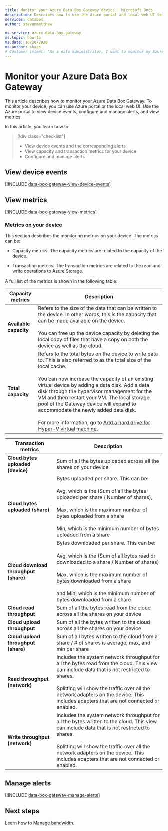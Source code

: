 ```yaml
---
title: Monitor your Azure Data Box Gateway device | Microsoft Docs 
description: Describes how to use the Azure portal and local web UI to monitor your Azure Data Box Gateway.
services: databox
author: stevenmatthew

ms.service: azure-data-box-gateway
ms.topic: how-to
ms.date: 10/20/2020
ms.author: shaas
# Customer intent: "As a data administrator, I want to monitor my Azure Data Box Gateway's performance and metrics, so that I can ensure optimal capacity and transaction management for cloud data operations."
---
```

# Monitor your Azure Data Box Gateway

This article describes how to monitor your Azure Data Box Gateway. To monitor your device, you can use Azure portal or the local web UI. Use the Azure portal to view device events, configure and manage alerts, and view metrics.

In this article, you learn how to:

> [!div class="checklist"]
>
> * View device events and the corresponding alerts
> * View capacity and transaction metrics for your device
> * Configure and manage alerts

## View device events

[!INCLUDE [data-box-gateway-view-device-events](../../includes/data-box-gateway-view-device-events.md)]

## View metrics

[!INCLUDE [data-box-gateway-view-metrics](../../includes/data-box-gateway-view-metrics.md)]

### Metrics on your device

This section describes the monitoring metrics on your device. The metrics can be:

* Capacity metrics. The capacity metrics are related to the capacity of the device.

* Transaction metrics. The transaction metrics are related to the read and write operations to Azure Storage.

A full list of the metrics is shown in the following table:

|Capacity metrics                     |Description  |
|-------------------------------------|-------------|
|**Available capacity**               | Refers to the size of the data that can be written to the device. In other words, this is the capacity that can be made available on the device. <br></br>You can free up the device capacity by deleting the local copy of files that have a copy on both the device as well as the cloud.        |
|**Total capacity**                   | Refers to the total bytes on the device to write data to. This is also referred to as the total size of the local cache. <br></br> You can now increase the capacity of an existing virtual device by adding a data disk. Add a data disk through the hypervisor management for the VM and then restart your VM. The local storage pool of the Gateway device will expand to accommodate the newly added data disk. <br></br>For more information, go to [Add a hard drive for Hyper-V virtual machine](https://www.youtube.com/watch?v=EWdqUw9tTe4). |

|Transaction metrics              | Description         |
|-------------------------------------|---------|
|**Cloud bytes uploaded (device)**    | Sum of all the bytes uploaded across all the shares on your device        |
|**Cloud bytes uploaded (share)**     | Bytes uploaded per share. This can be: <br></br> Avg, which is the (Sum of all the bytes uploaded per share / Number of shares),  <br></br>Max, which is the maximum number of bytes uploaded from a share <br></br>Min, which is the minimum number of bytes uploaded from a share      |
|**Cloud download throughput (share)**| Bytes downloaded per share. This can be: <br></br> Avg, which is the (Sum of all bytes read or downloaded to a share / Number of shares) <br></br> Max, which is the maximum number of bytes downloaded from a share<br></br> and Min, which is the minimum number of bytes downloaded from a share  |
|**Cloud read throughput**            | Sum of all the bytes read from the cloud across all the shares on your device     |
|**Cloud upload throughput**          | Sum of all the bytes written to the cloud across all the shares on your device     |
|**Cloud upload throughput (share)**  | Sum of all bytes written to the cloud from a share / # of shares is average, max, and min per share      |
|**Read throughput (network)**           | Includes the system network throughput for all the bytes read from the cloud. This view can include data that is not restricted to shares. <br></br>Splitting will show the traffic over all the network adapters on the device. This includes adapters that are not connected or enabled.      |
|**Write throughput (network)**       | Includes the system network throughput for all the bytes written to the cloud. This view can include data that is not restricted to shares. <br></br>Splitting will show the traffic over all the network adapters on the device. This includes adapters that are not connected or enabled.          |

## Manage alerts

[!INCLUDE [data-box-gateway-manage-alerts](../../includes/data-box-gateway-manage-alerts.md)]

## Next steps

Learn how to [Manage bandwidth](data-box-gateway-manage-bandwidth-schedules.md).
